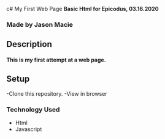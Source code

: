 c# My First Web Page
**Basic Html for Epicodus, 03.16.2020**
### Made by Jason Macie
## Description
#### This is my first attempt at a web page.
## Setup
  -Clone this repository.
  -View in browser
### Technology Used
  - Html
  - Javascript